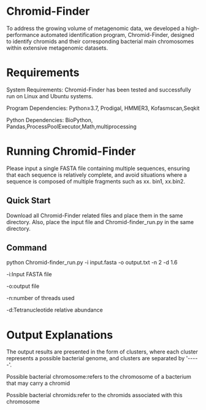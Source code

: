 # Chromid-Finder
To address the growing volume of metagenomic data, we developed a high-performance automated identification program, Chromid-Finder, designed to identify chromids and their corresponding bacterial main chromosomes within extensive metagenomic datasets.

# Requirements
System Requirements: Chromid-Finder has been tested and successfully run on Linux and Ubuntu systems.

Program Dependencies: Python≥3.7, Prodigal, HMMER3, Kofasmscan,Seqkit 

Python Dependencies: BioPython, Pandas,ProcessPoolExecutor,Math,multiprocessing

# Running Chromid-Finder
Please input a single FASTA file containing multiple sequences, ensuring that each sequence is relatively complete, and avoid situations where a sequence is composed of multiple fragments such as xx. bin1, xx.bin2.

Quick Start
-
Download all Chromid-Finder related files and place them in the same directory. Also, place the input file and Chromid-finder_run.py in the same directory.

Command
-
python Chromid-finder_run.py -i input.fasta -o output.txt -n 2 -d 1.6

-i:Input FASTA file

-o:output file

-n:number of threads used

-d:Tetranucleotide relative abundance

# Output Explanations
The output results are presented in the form of clusters, where each cluster represents a possible bacterial genome, and clusters are separated by '-----'.

Possible bacterial chromosome:refers to the chromosome of a bacterium that may carry a chromid

Possible bacterial chromids:refer to the chromids associated with this chromosome
